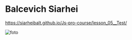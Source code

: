 # Balcevich Siarhei

https://siarheibalt.github.io/Js-pro-course/lesson_05__Test/

![foto](https://user-images.githubusercontent.com/75533283/116124214-acf1d080-a6cc-11eb-8e38-96bd0fd038ce.jpg)


